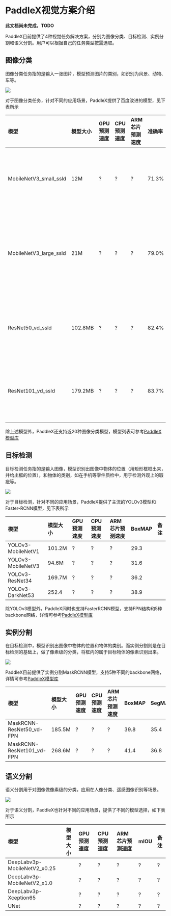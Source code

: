 # PaddleX视觉方案介绍  

**此文档尚未完成，TODO**

PaddleX目前提供了4种视觉任务解决方案，分别为图像分类、目标检测、实例分割和语义分割。用户可以根据自己的任务类型按需选取。

## 图像分类
图像分类任务指的是输入一张图片，模型预测图片的类别，如识别为风景、动物、车等。

![](./images/image_classification.png)

对于图像分类任务，针对不同的应用场景，PaddleX提供了百度改进的模型，见下表所示

|    模型    | 模型大小 | GPU预测速度 | CPU预测速度 | ARM芯片预测速度 | 准确率 | 备注 |
| :--------- | :------  | :---------- | :-----------| :-------------  | :----- | :--- |
| MobileNetV3_small_ssld | 12M | ? | ? | ? | 71.3% |适用于移动端场景 |
| MobileNetV3_large_ssld | 21M | ? | ? | ? | 79.0% | 适用于移动端/服务端场景 |
| ResNet50_vd_ssld | 102.8MB | ? | ? | ? | 82.4% | 适用于服务端场景 |
| ResNet101_vd_ssld | 179.2MB | ? | ? | ? |83.7% | 适用于服务端场景 |

除上述模型外，PaddleX还支持近20种图像分类模型，模型列表可参考[PaddleX模型库](../appendix/model_zoo.md)


## 目标检测
目标检测任务指的是输入图像，模型识别出图像中物体的位置（用矩形框框出来，并给出框的位置），和物体的类别，如在手机等零件质检中，用于检测外观上的瑕疵等。

![](./images/object_detection.png)

对于目标检测，针对不同的应用场景，PaddleX提供了主流的YOLOv3模型和Faster-RCNN模型，见下表所示

|   模型   | 模型大小  | GPU预测速度 | CPU预测速度 |ARM芯片预测速度 | BoxMAP | 备注 |
| :------- | :-------  | :---------  | :---------- | :-------------  | :----- | :--- |
| YOLOv3-MobileNetV1 | 101.2M | ? | ? | ? | 29.3 | |
| YOLOv3-MobileNetV3 | 94.6M | ? | ? | ? | 31.6 | |
| YOLOv3-ResNet34 | 169.7M | ? | ? | ? | 36.2 | |
| YOLOv3-DarkNet53 | 252.4 | ? | ? | ? | 38.9 | |

除YOLOv3模型外，PaddleX同时也支持FasterRCNN模型，支持FPN结构和5种backbone网络，详情可参考[PaddleX模型库](../appendix/model_zoo.md)

## 实例分割
在目标检测中，模型识别出图像中物体的位置和物体的类别。而实例分割则是在目标检测的基础上，做了像素级的分类，将框内的属于目标物体的像素识别出来。

![](./images/instance_segmentation.png)

PaddleX目前提供了实例分割MaskRCNN模型，支持5种不同的backbone网络，详情可参考[PaddleX模型库](../appendix/model_zoo.md)

|  模型 | 模型大小 | GPU预测速度 | CPU预测速度 | ARM芯片预测速度 | BoxMAP | SegMAP | 备注 |
| :---- | :------- | :---------- | :---------- | :-------------  | :----- | :----- | :--- |
| MaskRCNN-ResNet50_vd-FPN | 185.5M | ? | ? | ? | 39.8 | 35.4 | |
| MaskRCNN-ResNet101_vd-FPN | 268.6M | ? | ? | ? | 41.4 | 36.8 | |


## 语义分割
语义分割用于对图像做像素级的分类，应用在人像分类、遥感图像识别等场景。  

![](./images/semantic_segmentation.png)

对于语义分割，PaddleX也针对不同的应用场景，提供了不同的模型选择，如下表所示

| 模型 | 模型大小 | GPU预测速度 | CPU预测速度 | ARM芯片预测速度 | mIOU | 备注 |
| :---- | :------- | :---------- | :---------- | :-------------  | :----- | :----- |
| DeepLabv3p-MobileNetV2_x0.25 | | ? | ? | ? | ? | ? |
| DeepLabv3p-MobileNetV2_x1.0 | | ? | ? | ? | ? | ? |
| DeepLabv3p-Xception65 | | ? | ? | ? | ? | ? |
| UNet | | ? | ? | ? | ? | ? |
